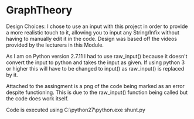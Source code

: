 # GraphTheory


Design Choices:
I chose to use an input with this project in order to provide a more realistic touch to it, allowing you to input any String/Infix without having to manually edit it in the code. Design was based off the videos provided by the lecturers in this Module.

As I am on Python version 2.7.11 I had to use raw_input() because it doesn't convert the input to python and takes the input as given. If using python 3 or higher this will have to be changed to input() as raw_input() is replaced by it.

Attached to the assingment is a png of the code being marked as an error despite functioning. This is due to the raw_input() function being called but the code does work itself.

Code is executed using  C:\python27\python.exe shunt.py
